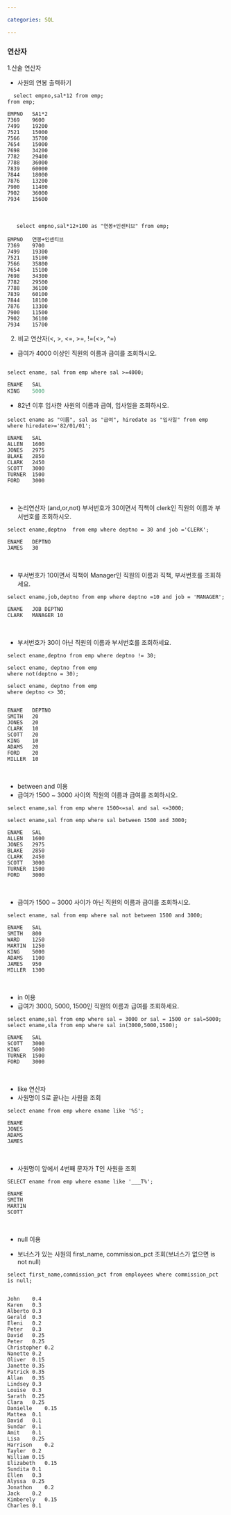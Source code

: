 ```yaml
---

categories: SQL

---
```



### 연산자
1.산술 연산자

- 사원의 연봉 출력하기
```
  select empno,sal*12 from emp;
from emp;
``` 
```
EMPNO	SA1*2
7369	9600
7499	19200
7521	15000
7566	35700
7654	15000
7698	34200
7782	29400
7788	36000
7839	60000
7844	18000
7876	13200
7900	11400
7902	36000
7934	15600
```
 &nbsp;
```
   select empno,sal*12+100 as "연봉+인센티브" from emp;
```
```
EMPNO	연봉+인센티브
7369	9700
7499	19300
7521	15100
7566	35800
7654	15100
7698	34300
7782	29500
7788	36100
7839	60100
7844	18100
7876	13300
7900	11500
7902	36100
7934	15700
```
 &nbsp;
2. 비교 연산자(<, >, <=, >=, !=(<>, ^=)
- 급여가 4000 이상인 직원의 이름과 급여를 조회하시오.
```

select ename, sal from emp where sal >=4000;
```
```sql
ENAME	SAL
KING	5000
```

 - 82년 이후 입사한 사원의 이름과 급여, 입사일을 조회하시오.
  
```
select ename as "이름", sal as "급여", hiredate as "입사일" from emp where hiredate>='82/01/01';
```


```
ENAME	SAL
ALLEN	1600
JONES	2975
BLAKE	2850
CLARK	2450
SCOTT	3000
TURNER	1500
FORD	3000
```
 &nbsp;
 
- 논리연산자 (and,or,not)
부서번호가 30이면서 직책이 clerk인 직원의 이름과 부서번호를 조회하시오.

```
select ename,deptno  from emp where deptno = 30 and job ='CLERK';
```
```
ENAME	DEPTNO
JAMES	30
```
 &nbsp;


- 부서번호가 10이면서 직책이 Manager인 직원의 이름과 직책, 부서번호를 조회하세요.
```
select ename,job,deptno from emp where deptno =10 and job = 'MANAGER';
```

```
ENAME	JOB	DEPTNO
CLARK	MANAGER	10
```
 &nbsp;

- 부서번호가 30이 아닌 직원의 이름과 부서번호를 조회하세요.
```
select ename,deptno from emp where deptno != 30;

select ename, deptno from emp
where not(deptno = 30);

select ename, deptno from emp
where deptno <> 30;


```
```
ENAME	DEPTNO
SMITH	20
JONES	20
CLARK	10
SCOTT	20
KING	10
ADAMS	20
FORD	20
MILLER	10
```
 &nbsp;
- between and 이용 
- 급여가 1500 ~ 3000 사이의 직원의 이름과 급여를 조회하시오.
```
select ename,sal from emp where 1500<=sal and sal <=3000; 

select ename,sal from emp where sal between 1500 and 3000;

```
```
ENAME	SAL
ALLEN	1600
JONES	2975
BLAKE	2850
CLARK	2450
SCOTT	3000
TURNER	1500
FORD	3000
```
 &nbsp;

- 급여가 1500 ~ 3000 사이가 아닌 직원의 이름과 급여를 조회하시오.
```
select ename, sal from emp where sal not between 1500 and 3000;

```


``` 
ENAME	SAL
SMITH	800
WARD	1250
MARTIN	1250
KING	5000
ADAMS	1100
JAMES	950
MILLER	1300
```
 &nbsp;
- in 이용
- 급여가 3000, 5000, 1500인 직원의 이름과 급여를 조회하세요.
```
select ename,sal from emp where sal = 3000 or sal = 1500 or sal=5000; 
select ename,sla from emp where sal in(3000,5000,1500);
```
```
ENAME	SAL
SCOTT	3000
KING	5000
TURNER	1500
FORD	3000
```
 &nbsp;

- like 연산자
- 사원명이 S로 끝나는 사원을 조회

```
select ename from emp where ename like '%S';
```
```
ENAME
JONES
ADAMS
JAMES
```
 &nbsp;

- 사원명이 앞에서 4번째 문자가 T인 사원을 조회


```
SELECT ename from emp where ename like '___T%';
```

```
ENAME
SMITH
MARTIN
SCOTT
```
 &nbsp;

- null 이용


- 보너스가 있는 사원의 first_name, commission_pct 조회(보너스가 없으면 is not null)


```
select first_name,commission_pct from employees where commission_pct is null;
```
```

John	0.4
Karen	0.3
Alberto	0.3
Gerald	0.3
Eleni	0.2
Peter	0.3
David	0.25
Peter	0.25
Christopher	0.2
Nanette	0.2
Oliver	0.15
Janette	0.35
Patrick	0.35
Allan	0.35
Lindsey	0.3
Louise	0.3
Sarath	0.25
Clara	0.25
Danielle	0.15
Mattea	0.1
David	0.1
Sundar	0.1
Amit	0.1
Lisa	0.25
Harrison	0.2
Tayler	0.2
William	0.15
Elizabeth	0.15
Sundita	0.1
Ellen	0.3
Alyssa	0.25
Jonathon	0.2
Jack	0.2
Kimberely	0.15
Charles	0.1
```
